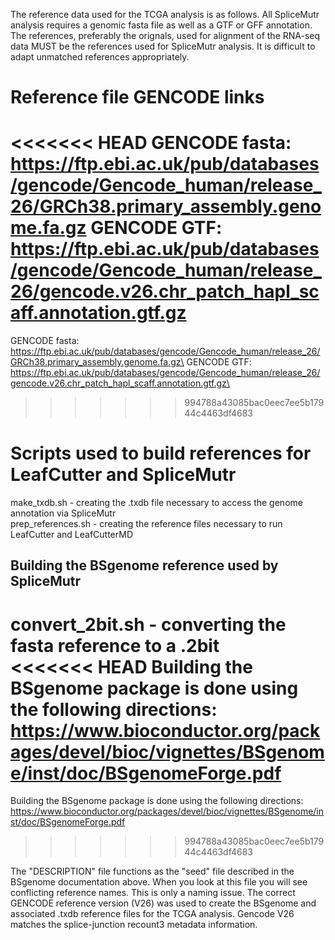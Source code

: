 The reference data used for the TCGA analysis is as follows. All SpliceMutr analysis requires a genomic fasta file as well as a GTF or GFF annotation. The references, preferably the orignals, used for alignment of the RNA-seq data MUST be the references used for SpliceMutr analysis. It is difficult to adapt unmatched references appropriately.

# Reference file GENCODE links

<<<<<<< HEAD
GENCODE fasta: <https://ftp.ebi.ac.uk/pub/databases/gencode/Gencode_human/release_26/GRCh38.primary_assembly.genome.fa.gz> GENCODE GTF: <https://ftp.ebi.ac.uk/pub/databases/gencode/Gencode_human/release_26/gencode.v26.chr_patch_hapl_scaff.annotation.gtf.gz>
=======
GENCODE fasta: https://ftp.ebi.ac.uk/pub/databases/gencode/Gencode_human/release_26/GRCh38.primary_assembly.genome.fa.gz\
GENCODE GTF: https://ftp.ebi.ac.uk/pub/databases/gencode/Gencode_human/release_26/gencode.v26.chr_patch_hapl_scaff.annotation.gtf.gz\
>>>>>>> 994788a43085bac0eec7ee5b17944c4463df4683

# Scripts used to build references for LeafCutter and SpliceMutr

make_txdb.sh - creating the .txdb file necessary to access the genome annotation via SpliceMutr\
prep_references.sh - creating the reference files necessary to run LeafCutter and LeafCutterMD

## Building the BSgenome reference used by SpliceMutr

convert_2bit.sh - converting the fasta reference to a .2bit\
<<<<<<< HEAD
Building the BSgenome package is done using the following directions: <https://www.bioconductor.org/packages/devel/bioc/vignettes/BSgenome/inst/doc/BSgenomeForge.pdf>
=======
Building the BSgenome package is done using the following directions: https://www.bioconductor.org/packages/devel/bioc/vignettes/BSgenome/inst/doc/BSgenomeForge.pdf
>>>>>>> 994788a43085bac0eec7ee5b17944c4463df4683

The "DESCRIPTION" file functions as the "seed" file described in the BSgenome documentation above. When you look at this file you will see conflicting reference names. This is only a naming issue. The correct GENCODE reference version (V26) was used to create the BSgenome and associated .txdb reference files for the TCGA analysis. Gencode V26 matches the splice-junction recount3 metadata information.
